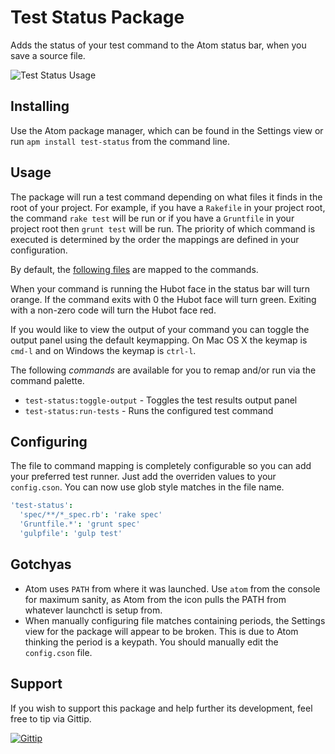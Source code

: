 # Test Status Package

Adds the status of your test command to the Atom status bar, when you save a
source file.

![Test Status Usage](https://raw.github.com/tombell/test-status/master/screenshots/atom-test-status.gif)

## Installing

Use the Atom package manager, which can be found in the Settings view or run
`apm install test-status` from the command line.

## Usage

The package will run a test command depending on what files it finds in the root
of your project. For example, if you have a `Rakefile` in your project root, the
command `rake test` will be run or if you have a `Gruntfile` in your project
root then `grunt test` will be run. The priority of which command is executed is
determined by the order the mappings are defined in your configuration.

By default, the [following files](./lib/test-status.coffee#L11) are mapped to
the commands.

When your command is running the Hubot face in the status bar will turn orange.
If the command exits with 0 the Hubot face will turn green. Exiting with a
non-zero code will turn the Hubot face red.

If you would like to view the output of your command you can toggle the output
panel using the default keymapping. On Mac OS X the keymap is `cmd-l` and on
Windows the keymap is `ctrl-l`.

The following _commands_ are available for you to remap and/or run via the
command palette.

  * `test-status:toggle-output` - Toggles the test results output panel
  * `test-status:run-tests` - Runs the configured test command

## Configuring

The file to command mapping is completely configurable so you can add your
preferred test runner. Just add the overriden values to your `config.cson`. You
can now use glob style matches in the file name.

```coffeescript
'test-status':
  'spec/**/*_spec.rb': 'rake spec'
  'Gruntfile.*': 'grunt spec'
  'gulpfile': 'gulp test'
```

## Gotchyas

* Atom uses `PATH` from where it was launched. Use `atom` from the console for
  maximum sanity, as Atom from the icon pulls the PATH from whatever launchctl is
  setup from.
* When manually configuring file matches containing periods, the Settings view
  for the package will appear to be broken. This is due to Atom thinking the
  period is a keypath. You should manually edit the `config.cson` file.

## Support

If you wish to support this package and help further its development, feel free
to tip via Gittip.

[![Gittip](http://img.shields.io/gittip/tombell.png)](https://www.gittip.com/tombell/)
